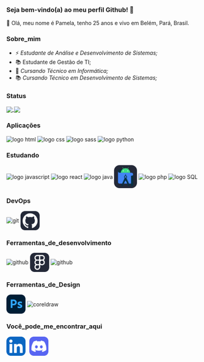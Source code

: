 <h3>Seja bem-vindo(a) ao meu perfil Github! 👋 </h3>

<p>👋 Olá, meu nome é Pamela, tenho 25 anos e vivo em Belém, Pará, Brasil.</p>

<h3>Sobre_mim</h3>

- ⚡ *Estudante de Análise e Desenvolvimento de Sistemas;*
- 📚 Estudante de Gestão de TI;
- 📖 *Cursando Técnico em Informática;*
- 📚 *Cursando Técnico em Desenvolvimento de Sistemas;*

<div>
<h3>Status</h3>
  <a href="https://github.com/pamis-costa/convoychat">
  <img height=150 align="center" src="https://github-readme-stats.vercel.app/api?username=pamis-costa&show_icons=true&theme=dracula"/>
  <img height=150 align="center" src="https://github-readme-stats.vercel.app/api/top-langs?username=pamis-costa&layout=compact&langs_count=8&card_width=320&theme=dracula" />
</a>
</div>

<h3> Aplicações </h3>

<div style="display: inline_block">
  
  <img align="center" alt="logo html" height="50" style="max-width: 100%;" src ="https://skillicons.dev/icons?i=html" >
  <img align="center" alt="logo css" height="55" style="max-width: 100%;" src ="https://skillicons.dev/icons?i=css" >
  <img align="center" alt="logo sass" height="50" style="max-width: 100%;" src ="https://skillicons.dev/icons?i=sass" >
  <img align="center" alt="logo python" height="60" style="max-width: 100%;" src ="https://skillicons.dev/icons?i=py" >
</div>

<h3> Estudando </h3>

<div style="display: inline_block">
  <img align="center" alt="logo javascript" height="50" style="max-width: 100%;" src ="https://skillicons.dev/icons?i=js" >
  <img align="center" alt="logo react" height="50" style="max-width: 100%;" src ="https://skillicons.dev/icons?i=react" >
  <img align="center" alt="logo java" height="60" style="max-width: 100%;" src ="https://skillicons.dev/icons?i=java" >
  <img align="center" alt="logo android studio" height="60" style="max-width: 100%;" src ="https://github.com/tandpfun/skill-icons/blob/main/icons/AndroidStudio-Dark.svg" >
  <img align="center" alt="logo php" height="60" style="max-width: 100%;" src ="https://www.svgrepo.com/show/452088/php.svg" >
  <img align="center" alt="logo SQL" height="50" style="max-width: 100%;" src ="https://camo.githubusercontent.com/a8a60415abfda26e6a8f1b9a4b8b8a6e6313187bf0de899a8596759dba9e5f52/68747470733a2f2f75706c6f61642e77696b696d656469612e6f72672f77696b6970656469612f656e2f362f36382f4f7261636c655f53514c5f446576656c6f7065725f6c6f676f2e737667" >
  
</div>

<h3> DevOps </h3>
<div style="display: inline_block">
  <img align="center" alt="git" height="50" style="max-width: 100%;" src ="https://skillicons.dev/icons?i=git" >
  <img align="center" alt="github" height="50" style="max-width: 100%;" src ="https://github.com/tandpfun/skill-icons/blob/main/icons/Github-Dark.svg" >
</div>

<h3> Ferramentas_de_desenvolvimento </h3>
<div style="display: inline_block">
  <img align="center" alt="github" height="50" style="max-width: 100%;" src="https://skillicons.dev/icons?i=vscode" height="40" alt="vscode logo"  />
  <img align="center" alt="github" height="50" style="max-width: 100%;" src ="https://github.com/tandpfun/skill-icons/blob/main/icons/Figma-Dark.svg" >
  <img align="center" alt="github" height="50" style="max-width: 100%;" src="https://github.com/flathub/com.icons8.Lunacy/blob/master/com.icons8.Lunacy.svg" height="40" alt="lunacy logo"/>
</div>

<h3>Ferramentas_de_Design</h3>
<div style="display: inline_block">
  <img align="center" alt="github" height="50" style="max-width: 100%;" src ="https://github.com/tandpfun/skill-icons/blob/main/icons/Photoshop.svg" >
  <img align="center" alt="coreldraw" height="50" style="max-width: 100%;" src ="https://encrypted-tbn0.gstatic.com/images?q=tbn:ANd9GcR52TpAbaqYK11VFeZzI-I3EOsAKwGRENJ9zg&s" >
</div>


<h3> Você_pode_me_encontrar_aqui </h3>
<div style="display: flex; gap: 10px;">
  <a href="https://www.linkedin.com/in/pamela-costa-20p" rel="nofollow">
    <img align="center" height="50" style="max-width: 100%;"alt="LinkedIn" style="max-width: 100%;" src="https://github.com/tandpfun/skill-icons/blob/main/icons/LinkedIn.svg" >
  </a>
  <a href="https://discord.com/channels/@thebrinco" target="_blank" rel="noopener noreferrer nofollow">
    <img align="center" height="50" style="max-width: 100%;" alt="Discord" src="https://github.com/tandpfun/skill-icons/blob/main/icons/Discord.svg">
  </a>
</div>
